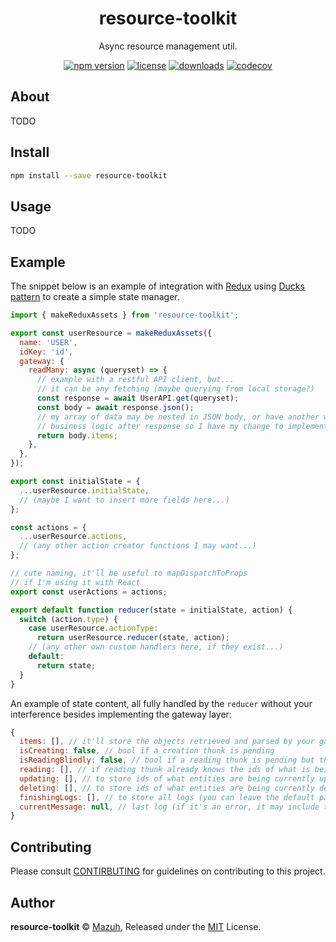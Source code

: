 <p align="center"><h1 align="center">
  resource-toolkit
</h1>

<p align="center">
  Async resource management util.
</p>

<p align="center">
  <a href="https://www.npmjs.org/package/resource-toolkit"><img src="https://badgen.net/npm/v/resource-toolkit" alt="npm version"/></a>
  <a href="https://www.npmjs.org/package/resource-toolkit"><img src="https://badgen.net/npm/license/resource-toolkit" alt="license"/></a>
  <a href="https://www.npmjs.org/package/resource-toolkit"><img src="https://badgen.net/npm/dt/resource-toolkit" alt="downloads"/></a>
  <a href="https://codecov.io/gh/mazuh/resource-toolkit"><img src="https://badgen.net/codecov/c/github/mazuh/resource-toolkit" alt="codecov"/></a>
</p>

## About

TODO

## Install

```bash
npm install --save resource-toolkit
```

## Usage

TODO

## Example

The snippet below is an example of integration with [Redux](https://redux.js.org/)
using [Ducks pattern](https://redux.js.org/style-guide/style-guide/#structure-files-as-feature-folders-or-ducks)
to create a simple state manager.

```js
import { makeReduxAssets } from 'resource-toolkit';

export const userResource = makeReduxAssets({
  name: 'USER',
  idKey: 'id',
  gateway: {
    readMany: async (queryset) => {
      // example with a restful API client, but...
      // it can be any fetching (maybe querying from local storage?)
      const response = await UserAPI.get(queryset);
      const body = await response.json();
      // my array of data may be nested in JSON body, or have another weird
      // business logic after response so I have my change to implement it here.
      return body.items;
    },
  },
});

export const initialState = {
  ...userResource.initialState,
  // (maybe I want to insert more fields here...)
};

const actions = {
  ...userResource.actions,
  // (any other action creator functions I may want...)
};

// cute naming, it'll be useful to mapDispatchToProps
// if I'm using it with React
export const userActions = actions;

export default function reducer(state = initialState, action) {
  switch (action.type) {
    case userResource.actionType:
      return userResource.reducer(state, action);
    // (any other own custom handlers here, if they exist...)
    default:
      return state;
  }
}
```

An example of state content, all fully handled by the `reducer` without your interference
besides implementing the gateway layer:

```js
{
  items: [], // it'll store the objects retrieved and parsed by your gateway functions
  isCreating: false, // bool if a creation thunk is pending
  isReadingBlindly: false, // bool if a reading thunk is pending but the client is unaware of its ids
  reading: [], // if reading thunk already knows the ids of what is being retrieved, it'll be stored here
  updating: [], // to store ids of what entities are being currently updated
  deleting: [], // to store ids of what entities are being currently deleted
  finishingLogs: [], // to store all logs (you can leave the default parser or implement it you by yourself)
  currentMessage: null, // last log (if it's an error, it may include the original exception for debugging)
}
```

## Contributing

Please consult [CONTIRBUTING](./CONTRIBUTING.md) for guidelines on contributing to this project.

## Author

**resource-toolkit** © [Mazuh](https://github.com/mazuh), Released under the [MIT](./LICENSE) License.
